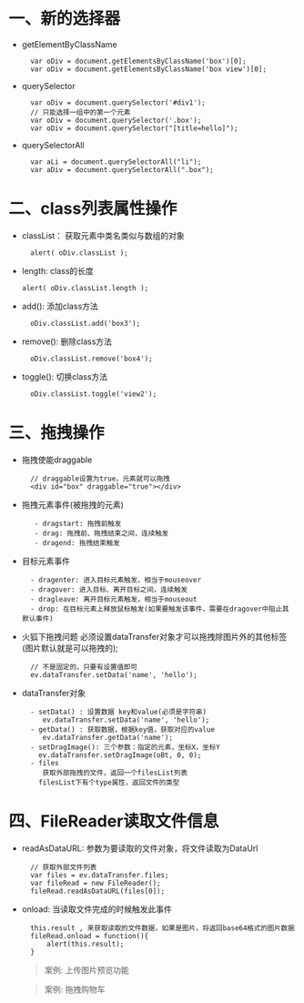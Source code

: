 # 一、新的选择器
 - getElementByClassName
	```
	  var oDiv = document.getElementsByClassName('box')[0];
	  var oDiv = document.getElementsByClassName('box view')[0];
	```

  - querySelector
	```
	  var oDiv = document.querySelector('#div1');
	  // 只能选择一组中的第一个元素
	  var oDiv = document.querySelector('.box');
	  var oDiv = document.querySelector("[title=hello]");
	```

  - querySelectorAll
	```
	  var aLi = document.querySelectorAll("li");
	  var aDiv = document.querySelectorAll(".box");
	```

# 二、class列表属性操作
  - classList： 获取元素中类名类似与数组的对象
	```
	  alert( oDiv.classList );
	```
  - length: class的长度
	```
	alert( oDiv.classList.length );
	```

  - add(): 添加class方法
	```
	  oDiv.classList.add('box3');
	```

  - remove(): 删除class方法
	```
	  oDiv.classList.remove('box4');
	```

  - toggle(): 切换class方法
	```
	  oDiv.classList.toggle('view2');
	```

# 三、拖拽操作
- 拖拽使能draggable
	```
	  // draggable设置为true，元素就可以拖拽
	  <div id="box" draggable="true"></div>
	```

- 拖拽元素事件(被拖拽的元素)
	```
	   - dragstart: 拖拽前触发 
	   - drag: 拖拽前、拖拽结束之间，连续触发
	   - dragend: 拖拽结束触发
	```

- 目标元素事件
	```
	  - dragenter: 进入目标元素触发，相当于mouseover
	  - dragover: 进入目标、离开目标之间，连续触发
	  - dragleave: 离开目标元素触发，相当于mouseout
	  - drop: 在目标元素上释放鼠标触发(如果要触发该事件，需要在dragover中阻止其默认事件)
	```

- 火狐下拖拽问题
 必须设置dataTransfer对象才可以拖拽除图片外的其他标签(图片默认就是可以拖拽的);
	```
	  // 不是固定的，只要有设置值即可
	  ev.dataTransfer.setData('name', 'hello');
	```

- dataTransfer对象
	```
	  - setData() : 设置数据 key和value(必须是字符串)
		 ev.dataTransfer.setData('name', 'hello');
	  - getData() : 获取数据，根据key值，获取对应的value
		 ev.dataTransfer.getData('name');
	  - setDragImage(): 三个参数：指定的元素，坐标X，坐标Y
		ev.dataTransfer.setDragImage(oBt, 0, 0);
	  - files
		 获取外部拖拽的文件，返回一个filesList列表
		filesList下有个type属性，返回文件的类型
	```

# 四、FileReader读取文件信息
- readAsDataURL:  参数为要读取的文件对象，将文件读取为DataUrl 
	```
	  // 获取外部文件列表
	  var files = ev.dataTransfer.files;
	  var fileRead = new FileReader();
	  fileRead.readAsDataURL(files[0]);
	```

- onload: 当读取文件完成的时候触发此事件
	```
	  this.result , 来获取读取的文件数据，如果是图片，将返回base64格式的图片数据
	  fileRead.onload = function(){
		  alert(this.result);
	  }
	```
	> 案例: 上传图片预览功能 
	
	> 案例: 拖拽购物车